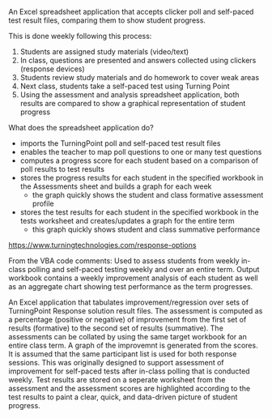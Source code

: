 An Excel spreadsheet application that accepts clicker poll and self-paced test result files, comparing them to show student progress.  

This is done weekly following this process:
1.	Students are assigned study materials (video/text)
2.	In class, questions are presented and answers collected using clickers (response devices)
3.	Students review study materials and do homework to cover weak areas
4.	Next class, students take a self-paced test using Turning Point
5.	Using the assessment and analysis spreadsheet application, both results are compared to show a graphical representation of student progress

What does the spreadsheet application do?

- imports the TurningPoint poll and self-paced test result files
- enables the teacher to map poll questions to one or many test questions
- computes a progress score for each student based on a comparison of poll results to test results 
- stores the progress results for each student in the specified workbook in the Assessments sheet and builds a graph for each week
	- the graph quickly shows the student and class formative assessment profile
- stores the test results for each student in the specified workbook in the tests worksheet and creates/updates a graph for the entire term
	- this graph quickly shows student and class summative performance

https://www.turningtechnologies.com/response-options
	

From the VBA code comments:
Used to assess students from weekly in-class polling and self-paced testing weekly and over
an entire term.  Output workbook contains a weekly improvement analysis of each student
as well as an aggregate chart showing test performance as the term progresses.

An Excel application that tabulates improvement/regression over sets of
TurningPoint Response solution result files.  The assessment is computed as a
percentage (positive or negative) of improvement from the first set of results (formative)
to the second set of results (summative).  The assessments can be collated by using
the same target workbook for an entire class term.  A graph of the improvemnt is generated
from the scores.  It is assumed that the same participant list is used for both
response sessions.  This was originally designed to support assessment of
improvement for self-paced tests after in-class polling that is conducted weekly.  Test
results are stored on a seperate worksheet from the assessment and the assessment
scores are highlighted according to the test results to paint a clear, quick, and data-driven
picture of student progress.


